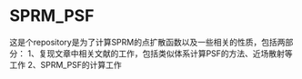 # SPRM_PSF
这是个repository是为了计算SPRM的点扩散函数以及一些相关的性质，包括两部分：
  1、复现文章中相关文献的工作，包括类似体系计算PSF的方法、近场散射等工作
  2、SPRM_PSF的计算工作
